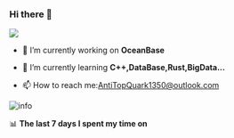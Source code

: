 ### Hi there 👋
![](https://wakatime.com/badge/user/7c1fa5d4-8b08-4e79-8279-966e71bac2d4.svg)
<!--
**AntiTopQuark/AntiTopQuark** is a ✨ _special_ ✨ repository because its `README.md` (this file) appears on your GitHub profile.

Here are some ideas to get you started:

-->

- 🔭 I’m currently working on **OceanBase**

- 🌱 I’m currently learning **C++,DataBase,Rust,BigData...**
- 📫 How to reach me:AntiTopQuark1350@outlook.com

![info](https://github-readme-stats.vercel.app/api?username=AntiTopQuark&show_icons=true&count_private=true&hide=prs&theme=default_repocard)


📊 **The last 7 days I spent my time on** 

<!--START_SECTION:waka-->
<!--END_SECTION:waka-->


